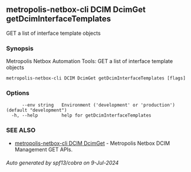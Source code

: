 ## metropolis-netbox-cli DCIM DcimGet getDcimInterfaceTemplates

GET a list of interface template objects

### Synopsis


Metropolis Netbox Automation Tools:
  GET a list of interface template objects

```
metropolis-netbox-cli DCIM DcimGet getDcimInterfaceTemplates [flags]
```

### Options

```
      --env string   Environment ('development' or 'production') (default "development")
  -h, --help         help for getDcimInterfaceTemplates
```

### SEE ALSO

* [metropolis-netbox-cli DCIM DcimGet]()	 - Metropolis Netbox DCIM Management GET APIs.

###### Auto generated by spf13/cobra on 9-Jul-2024
